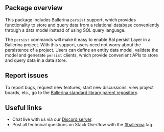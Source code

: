 ## Package overview

This package includes Ballerina `persist` support, which provides functionality to store and query data from a relational database conveniently through a data model instead of using SQL query language.

The `persist` commands will make it easy to enable Bal persist Layer in a Ballerina project. With this support, users need not worry about the persistence of a project. Users can define an entity data model, validate the model and generate `persist` clients, which provide convenient APIs to store and query data in a data store.

## Report issues

To report bugs, request new features, start new discussions, view project boards, etc., go to the [Ballerina standard library parent repository](https://github.com/ballerina-platform/ballerina-standard-library).

## Useful links
- Chat live with us via our [Discord server](https://discord.gg/ballerinalang).
- Post all technical questions on Stack Overflow with the [#ballerina](https://stackoverflow.com/questions/tagged/ballerina) tag.